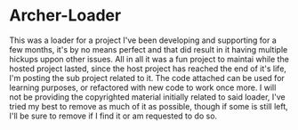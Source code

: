 # Archer-Loader
This was a loader for a project I've been developing and supporting for a few months, it's by no means perfect and that did result in it having multiple hickups uppon other issues. All in all it was a fun project to maintai while the hosted project lasted, since the host project has reached the end of it's life, I'm posting the sub project related to it. The code attached can be used for learning purposes, or refactored with new code to work once more. I will not be providing the copyrighted material initially related to said loader, I've tried my best to remove as much of it as possible, though if some is still left, I'll be sure to remove if I find it or am requested to do so.
